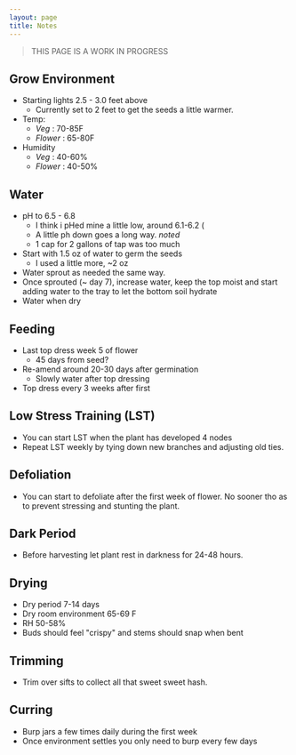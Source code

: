 ```yaml
---
layout: page
title: Notes
---
```


>
> THIS PAGE IS A WORK IN PROGRESS
>

## Grow Environment

* Starting lights 2.5 - 3.0 feet above
  * Currently set to 2 feet to get the seeds a little warmer.
* Temp:
  *  <i class="green">Veg</i> : 70-85F
  *  <i class="purple">Flower</i> : 65-80F  
* Humidity
  * <i class="green">Veg</i> : 40-60%
  * <i class="purple">Flower</i> : 40-50%

## Water

* pH to 6.5 - 6.8
  * I think i pHed mine a little low, around 6.1-6.2 (
  * A little ph down goes a long way. <i class="green">noted</i>
  * 1 cap for 2 gallons of tap was too much
* Start with 1.5 oz of water to germ the seeds
  * I used a little more, ~2 oz
* Water sprout as needed the same way.
* Once sprouted (~ day 7), increase water, keep the top moist and start adding water to the tray to let the bottom soil hydrate
* Water when dry

## Feeding

* Last top dress week 5 of flower
  * 45 days from seed?
* Re-amend around 20-30 days after germination
  * Slowly water after top dressing
* Top dress every 3 weeks after first

## Low Stress Training (LST)

* You can start LST when the plant has developed 4 nodes
* Repeat LST weekly by tying down new branches and adjusting old ties.

## Defoliation

* You can start to defoliate after the first week of flower. No sooner tho as to prevent stressing and stunting the plant.

## Dark Period

* Before harvesting let plant rest in darkness for 24-48 hours.

## Drying

* Dry period 7-14 days
* Dry room environment 65-69 F
* RH 50-58%
* Buds should feel "crispy" and stems should snap when bent

## Trimming

* Trim over sifts to collect all that sweet sweet hash.

## Curring

* Burp jars a few times daily during the first week
* Once environment settles you only need to burp every few days
